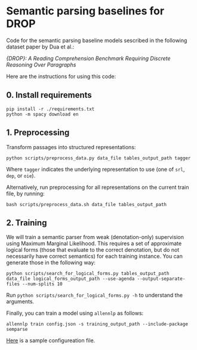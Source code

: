 # Semantic parsing baselines for DROP

Code for the semantic parsing baseline models sescribed in the following dataset paper by Dua et al.:

*{DROP}: A Reading Comprehension Benchmark Requiring Discrete Reasoning Over Paragraphs*

Here are the instructions for using this code:

## 0. Install requirements

```
pip install -r ./requirements.txt
python -m spacy download en
```

## 1. Preprocessing

Transform passages into structured representations:

```
python scripts/preprocess_data.py data_file tables_output_path tagger
```

Where `tagger` indicates the underlying representation to use (one of `srl`, `dep`, or `oie`).

Alternatively, run preprocessing for all representations on the current train file, by running:

```
bash scripts/preprocess_data.sh data_file tables_output_path
```

## 2. Training

We will train a semantic parser from weak (denotation-only) supervision using Maximum Marginal Likelihood.
This requires a set of approximate logical forms (those that evaluate to the correct denotation, but do not necessarily have correct semantics) for each training instance.
You can generate those in the following way:

```
python scripts/search_for_logical_forms.py tables_output_path data_file logical_forms_output_path --use-agenda --output-separate-files --num-splits 10
```

Run `python scripts/search_for_logical_forms.py -h` to understand the arguments.

Finally, you can train a model using `allennlp` as follows:

```
allennlp train config.json -s training_output_path --include-package semparse
```

[Here](https://github.com/pdasigi/drop-semparse-baseline/blob/master/fixtures/model/experiment.json) is a sample configureation file.
